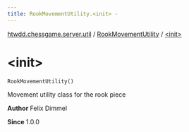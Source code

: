 ```yaml
---
title: RookMovementUtility.<init> - 
---
```


[htwdd.chessgame.server.util](../index.html) / [RookMovementUtility](index.html) / [&lt;init&gt;](./-init-.html)

# &lt;init&gt;

`RookMovementUtility()`

Movement utility class for the rook piece

**Author**
Felix Dimmel

**Since**
1.0.0

